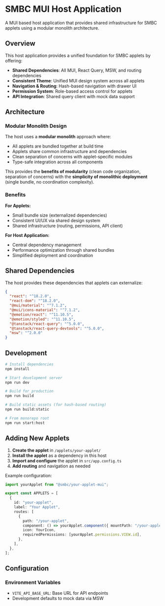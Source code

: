 # SMBC MUI Host Application

A MUI based host application that provides shared infrastructure for SMBC applets using a modular monolith architecture.

## Overview

This host application provides a unified foundation for SMBC applets by offering:

- **Shared Dependencies**: All MUI, React Query, MSW, and routing dependencies
- **Consistent Theme**: Unified MUI design system across all applets
- **Navigation & Routing**: Hash-based navigation with drawer UI
- **Permission System**: Role-based access control for applets
- **API Integration**: Shared query client with mock data support

## Architecture

### Modular Monolith Design

The host uses a **modular monolith** approach where:

- All applets are bundled together at build time
- Applets share common infrastructure and dependencies
- Clean separation of concerns with applet-specific modules
- Type-safe integration across all components

This provides the **benefits of modularity** (clean code organization, separation of concerns) with the **simplicity of monolithic deployment** (single bundle, no coordination complexity).

### Benefits

**For Applets:**

- Small bundle size (externalized dependencies)
- Consistent UI/UX via shared design system
- Shared infrastructure (routing, permissions, API client)

**For Host Application:**

- Central dependency management
- Performance optimization through shared bundles
- Simplified deployment and coordination

## Shared Dependencies

The host provides these dependencies that applets can externalize:

```json
{
  "react": "^18.2.0",
  "react-dom": "^18.2.0",
  "@mui/material": "^7.1.2",
  "@mui/icons-material": "^7.1.2",
  "@emotion/react": "^11.10.5",
  "@emotion/styled": "^11.10.5",
  "@tanstack/react-query": "^5.0.0",
  "@tanstack/react-query-devtools": "^5.0.0",
  "msw": "^2.0.0"
}
```

## Development

```bash
# Install dependencies
npm install

# Start development server
npm run dev

# Build for production
npm run build

# Build static assets (for hash-based routing)
npm run build:static

# From monorepo root
npm run start:host
```

## Adding New Applets

1. **Create the applet** in `/applets/your-applet/`
2. **Install the applet** as a dependency in this host
3. **Import and configure** the applet in `src/app.config.ts`
4. **Add routing** and navigation as needed

Example configuration:

```typescript
import yourApplet from "@smbc/your-applet-mui";

export const APPLETS = [
  {
    id: "your-applet",
    label: "Your Applet",
    routes: [
      {
        path: "/your-applet",
        component: () => yourApplet.component({ mountPath: "/your-applet" }),
        icon: YourIcon,
        requiredPermissions: [yourApplet.permissions.VIEW.id],
      },
    ],
  },
];
```

## Configuration

### Environment Variables

- `VITE_API_BASE_URL`: Base URL for API endpoints
- Development defaults to mock data via MSW
